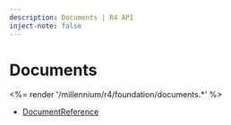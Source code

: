 ```yaml
---
description: Documents | R4 API
inject-note: false
---
```


# Documents

<%= render '/millennium/r4/foundation/documents.*' %>

* [DocumentReference](/millennium/r4/foundation/documents/document-reference)
